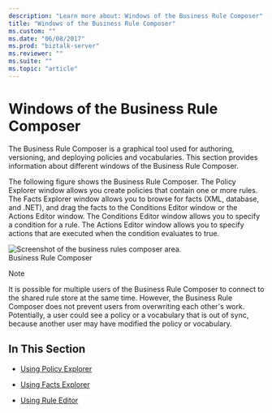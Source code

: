 ```yaml
---
description: "Learn more about: Windows of the Business Rule Composer"
title: "Windows of the Business Rule Composer"
ms.custom: ""
ms.date: "06/08/2017"
ms.prod: "biztalk-server"
ms.reviewer: ""
ms.suite: ""
ms.topic: "article"
---
```

# Windows of the Business Rule Composer
The Business Rule Composer is a graphical tool used for authoring, versioning, and deploying policies and vocabularies. This section provides information about different windows of the Business Rule Composer.  
  
 The following figure shows the Business Rule Composer. The Policy Explorer window allows you create policies that contain one or more rules. The Facts Explorer window allows you to browse for facts (XML, database, and .NET), and drag the facts to the Conditions Editor window or the Actions Editor window. The Conditions Editor window allows you to specify a condition for a rule. The Actions Editor window allows you to specify actions that are executed when the condition evaluates to true.  
  
 ![Screenshot of the business rules composer area.](../core/media/bcd-ebiz-composerfulls.gif "bcd_ebiz_composerfulls")  
Business Rule Composer  
  
> [!NOTE]
>  It is possible for multiple users of the Business Rule Composer to connect to the shared rule store at the same time. However, the Business Rule Composer does not prevent users from overwriting each other's work. Potentially, a user could see a policy or a vocabulary that is out of sync, because another user may have modified the policy or vocabulary.  
  
## In This Section  
  
-   [Using Policy Explorer](../core/using-policy-explorer.md)  
  
-   [Using Facts Explorer](../core/using-facts-explorer.md)  
  
-   [Using Rule Editor](../core/using-rule-editor.md)
